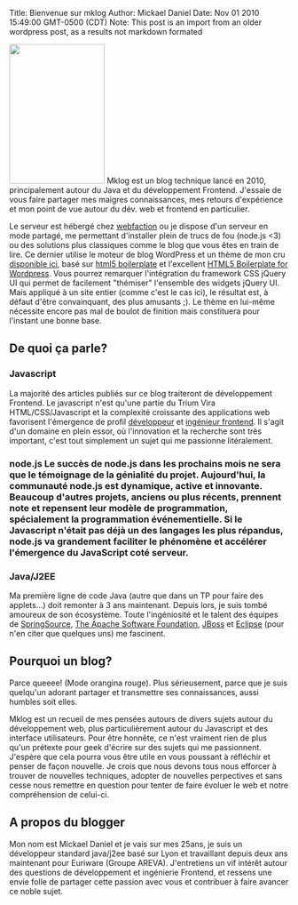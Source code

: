 Title: Bienvenue sur mklog
Author: Mickael Daniel
Date: Nov 01 2010 15:49:00 GMT-0500 (CDT)
Note: This post is an import from an older wordpress post, as a results not markdown formated

<img src="/bienvenue-sur-mklog/blog_20101101.jpg" height="251" width="172" class="mk-blog-img"/> Mklog est un blog technique lancé en 2010, principalement autour du Java et du développement Frontend. J'essaie de vous faire partager mes maigres connaissances, mes retours d'expérience et mon point de vue autour du dév. web et frontend en particulier.

Le serveur est hébergé chez <a href="http://www.webfaction.com/">webfaction</a> ou je dispose d'un serveur en mode partagé, me permettant d'installer plein de trucs de fou (node.js <3) ou des solutions plus classiques comme le blog que vous êtes en train de lire. Ce dernier utilise le moteur de blog WordPress et un thème de mon cru <a href="http://github.com/mklabs/mk-boilertheme">disponible ici</a>, basé sur <a href="http://html5boilerplate.com/">html5 boilerplate</a> et l'excellent <a href="http://github.com/zencoder/html5-boilerplate-for-wordpress">HTML5 Boilerplate for Wordpress</a>. Vous pourrez remarquer l'intégration du framework CSS jQuery UI qui permet de facilement "thémiser" l'ensemble des widgets jQuery UI. Mais appliqué à un site entier (comme c'est le cas ici), le résultat est, à défaut d'être convainquant, des plus amusants ;). Le thème en lui-même nécessite encore pas mal de boulot de finition mais constituera pour l'instant une bonne base.

<!--more-->

<h2>De quoi ça parle?</h2>
<h3>Javascript</h3> 
La majorité des articles publiés sur ce blog traiteront de développement Frontend. Le javascript n'est qu'une partie du Trium Vira HTML/CSS/Javascript et la complexité croissante des applications web favorisent l'émergence de profil <a href="http://video.yahoo.com/watch/1333726/4609563">développeur</a> et <a href="http://video.yahoo.com/watch/4671445/12486762">ingénieur frontend</a>.</a> Il s'agit d'un domaine en plein essor, où l'innovation et la recherche sont très important, c'est tout simplement un sujet qui me passionne litéralement.

<h3>node.js</h3h3>
Le succès de node.js dans les prochains mois ne sera que le témoignage de la génialité du projet. Aujourd'hui, la communauté node.js est dynamique, active et innovante. Beaucoup d'autres projets, anciens ou plus récents, prennent note et repensent leur modèle de programmation, spécialement la programmation événementielle. Si le Javascript n'était pas déjà un des langages les plus répandus, node.js va grandement faciliter le phénomène et accélérer l'émergence du JavaScript coté serveur.

<h3>Java/J2EE</h3>
Ma première ligne de code Java (autre que dans un TP pour faire des applets...) doit remonter à 3 ans maintenant. Depuis lors, je suis tombé amoureux de son écosystème. Toute l'ingéniosité et le talent des équipes de <a href="http://www.springsource.com/">SpringSource</a>, <a href="http://www.apache.org/">The Apache Software Foundation</a>, <a href="http://www.jboss.org/">JBoss</a> et <a href="http://www.eclipse.org/org/">Eclipse</a> (pour n'en citer que quelques uns) me fascinent.

<h2>Pourquoi un blog?</h2>
Parce queeee! (Mode orangina rouge). Plus sérieusement, parce que je suis quelqu'un adorant partager et transmettre ses connaissances, aussi humbles soit elles.

Mklog est un recueil de mes pensées autours de divers sujets autour du développement web, plus particulièrement autour du Javascript et des interface utilisateurs. Pour être honnête, ce n'est vraiment rien de plus qu'un prétexte pour geek d'écrire sur des sujets qui me passionnent. J'espère que cela pourra vous être utile en vous poussant à réfléchir et penser de façon nouvelle. Je crois que nous devons tous nous efforcer à trouver de nouvelles techniques, adopter de nouvelles perpectives et sans cesse nous remettre en question pour tenter de faire évoluer le web et notre compréhension de celui-ci.

<h2>A propos du blogger</h2>
Mon nom est Mickael Daniel et je vais sur mes 25ans, je suis un développeur standard java/j2ee basé sur Lyon et travaillant depuis deux ans maintenant pour Euriware (Groupe AREVA). J'entretiens un vif intérêt autour des questions de développement et ingénierie Frontend, et ressens une envie folle de partager cette passion avec vous et contribuer à faire avancer ce noble sujet.